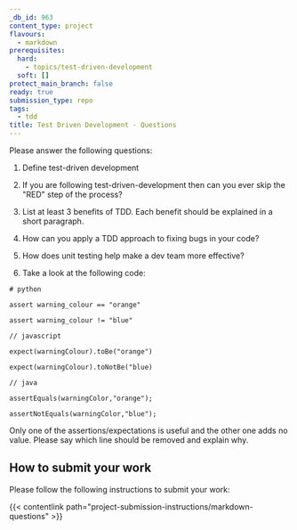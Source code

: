 ```yaml
---
_db_id: 963
content_type: project
flavours:
  - markdown
prerequisites:
  hard:
    - topics/test-driven-development
  soft: []
protect_main_branch: false
ready: true
submission_type: repo
tags:
  - tdd
title: Test Driven Development - Questions
---
```


Please answer the following questions:

1. Define test-driven development

2. If you are following test-driven-development then can you ever skip the "RED" step of the process?

3. List at least 3 benefits of TDD. Each benefit should be explained in a short paragraph.

4. How can you apply a TDD approach to fixing bugs in your code?

5. How does unit testing help make a dev team more effective?

6. Take a look at the following code:

```
# python

assert warning_colour == "orange"

assert warning_colour != "blue"

// javascript

expect(warningColour).toBe("orange")

expect(warningColour).toNotBe("blue)

// java

assertEquals(warningColor,"orange");

assertNotEquals(warningColor,"blue");
```

Only one of the assertions/expectations is useful and the other one adds no value. Please say which line should be removed and explain why.

## How to submit your work

Please follow the following instructions to submit your work:

{{< contentlink path="project-submission-instructions/markdown-questions" >}}

